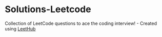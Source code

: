 # Solutions-Leetcode
Collection of LeetCode questions to ace the coding interview! - Created using [LeetHub](https://github.com/QasimWani/LeetHub)
